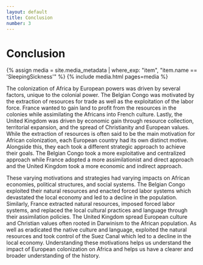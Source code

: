 ```yaml
---
layout: default
title: Conclusion
number: 3
---
```


# Conclusion

{% assign media = site.media_metadata | where_exp: "item", "item.name == 'SleepingSickness'" %}
{% include media.html pages=media %}


The colonization of Africa by European powers was driven by several factors, unique to the colonial power. The Belgian Congo was motivated by the extraction of resources for trade as well as the exploitation of the labor force. France wanted to gain land to profit from the resources in the colonies while assimilating the Africans into French culture. Lastly, the United Kingdom was driven by economic gain through resource collection, territorial expansion, and the spread of Christianity and European values. While the extraction of resources is often said to be the main motivation for African colonization, each European country had its own distinct motive. Alongside this, they each took a different strategic approach to achieve their goals. The Belgian Congo took a more exploitative and centralized approach while France adopted a more assimilationist and direct approach and the United Kingdom took a more economic and indirect approach. 



These varying motivations and strategies had varying impacts on African economies, political structures, and social systems. The Belgian Congo exploited their natural resources and enacted forced labor systems which devastated the local economy and led to a decline in the population. Similarly, France extracted natural resources, imposed forced labor systems, and replaced the local cultural practices and language through their assimilation policies. The United Kingdom spread European culture and Christian values often rooted in Darwinism to the African population. As well as eradicated the native culture and language, exploited the natural resources and took control of the Suez Canal which led to a decline in the local economy. Understanding these motivations helps us understand the impact of European colonization on Africa and helps us have a clearer and broader understanding of the history.  
